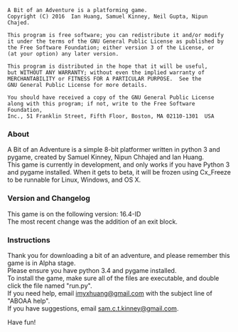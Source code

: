     A Bit of an Adventure is a platforming game.
    Copyright (C) 2016  Ian Huang, Samuel Kinney, Neil Gupta, Nipun Chajed.

    This program is free software; you can redistribute it and/or modify
    it under the terms of the GNU General Public License as published by
    the Free Software Foundation; either version 3 of the License, or
    (at your option) any later version.

    This program is distributed in the hope that it will be useful,
    but WITHOUT ANY WARRANTY; without even the implied warranty of
    MERCHANTABILITY or FITNESS FOR A PARTICULAR PURPOSE.  See the
    GNU General Public License for more details.

    You should have received a copy of the GNU General Public License
    along with this program; if not, write to the Free Software Foundation,
    Inc., 51 Franklin Street, Fifth Floor, Boston, MA 02110-1301  USA

### About
A Bit of an Adventure is a simple 8-bit platformer written in python 3 and pygame, created by Samuel Kinney, Nipun Chhajed and Ian Huang.<br />
This game is currently in development, and only works if you have Python 3 and pygame installed. When it gets to beta, it will be frozen using Cx_Freeze to be runnable for Linux, Windows, and OS X.

### Version and Changelog
This game is on the following version:
16.4-ID<br />
The most recent change was the addition of an exit block.

### Instructions
Thank you for downloading a bit of an adventure, and please remember this game is in Alpha stage.<br />
Please ensure you have python 3.4 and pygame installed.<br />
To install the game, make sure all of the files are executable, and double click the file named "run.py".<br />
If you need help, email imyxhuang@gmail.com with the subject line of "ABOAA help".<br />
If you have suggestions, email sam.c.t.kinney@gmail.com.<br />

Have fun!

<!--- This is for when the game is frozen as a self-installer, ignore while indev.
Thank you for downloading a bit of an adventure, and please remember this game is in Alpha stage.<br />
Please ensure you have python 3.4 installed.<br />
To install the game, make sure all of the files are executable, and double click the file named "install".<br />
If you need help, email imyxhuang@gmail.com with the subject of "ABOAA help"<br />
If you have suggestions, email sam.c.t.kinney@gmail.com<br />

Have fun!
-->
